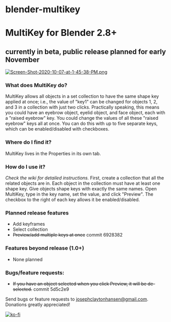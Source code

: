 # blender-multikey
# MultiKey for Blender 2.8+ 
## currently in beta, public release planned for early November
[![Screen-Shot-2020-10-07-at-1-45-38-PM.png](https://i.postimg.cc/7h7TxdmT/Screen-Shot-2020-10-07-at-1-45-38-PM.png)](https://postimg.cc/rRVpjn68)
### What does MultiKey do?
MultiKey allows all objects in a set collection to have the same shape key applied at once; i.e., the value of "key1" can be changed for objects 1, 2, and 3 in a collection with just two clicks. Practically speaking, this means you could have an eyebrow object, eyelid object, and face object, each with a "raised eyebrow" key. You could change the values of all these "raised eyebrow" keys all at once. You can do this with up to five separate keys, which can be enabled/disabled with checkboxes. 
### Where do I find it?
MultiKey lives in the Properties in its own tab. 

### How do I use it?
_Check the wiki for detailed instructions._
First, create a collection that all the related objects are in. Each object in the collection must have at least one shape key. Give objects shape keys with exactly the same names. Open MultiKey, type in the key name, set the value, and click "Preview". The checkbox to the right of each key allows it be enabled/disabled.

### Planned release features
* Add keyframes
* Select collection
* ~~Preview/add multiple keys at once~~ commit 6928382

### Features beyond release (1.0+)
* None planned

### Bugs/feature requests: 
* ~~If you have an object selected when you click Preview, it will be de-selected.~~ commit 5d5c2e9

Send bugs or feature requests to josephclaytonhansen@gmail.com. Donations greatly appreciated!

[![ko-fi](https://www.ko-fi.com/img/githubbutton_sm.svg)](https://ko-fi.com/G2G216RHJ)
